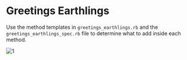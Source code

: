 # Greetings Earthlings
Use the method templates in `greetings_earthlings.rb` and the `greetings_earthlings_spec.rb` file to determine what to add inside each method.  

![1](http://i.imgur.com/6O9wDpa.gif)